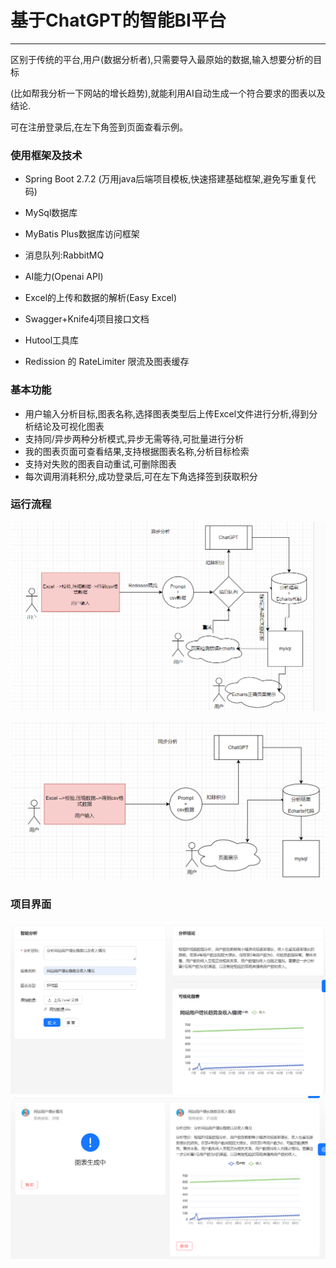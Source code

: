 
# 基于ChatGPT的智能BI平台

------

区别于传统的平台,用户(数据分析者),只需要导入最原始的数据,输入想要分析的目标

(比如帮我分析一下网站的增长趋势),就能利用AI自动生成一个符合要求的图表以及结论.

可在注册登录后,在左下角签到页面查看示例。

### 使用框架及技术

- Spring Boot 2.7.2 (万用java后端项目模板,快速搭建基础框架,避免写重复代码)
- MySql数据库
- MyBatis Plus数据库访问框架
- 消息队列:RabbitMQ
- AI能力(Openai API)
- Excel的上传和数据的解析(Easy Excel)
- Swagger+Knife4j项目接口文档

- Hutool工具库
- Redission 的 RateLimiter 限流及图表缓存

### 基本功能

- 用户输入分析目标,图表名称,选择图表类型后上传Excel文件进行分析,得到分析结论及可视化图表
- 支持同/异步两种分析模式,异步无需等待,可批量进行分析
- 我的图表页面可查看结果,支持根据图表名称,分析目标检索
- 支持对失败的图表自动重试,可删除图表
- 每次调用消耗积分,成功登录后,可在左下角选择签到获取积分

### 运行流程

![](BI_backend-master/doc/ansyc.png)

![](BI_backend-master//doc/synchronization.png)

### 项目界面

![](BI_backend-master//doc/1.png)
![](BI_backend-master//doc/2.png)

